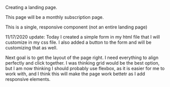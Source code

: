 Creating a landing page.

This page will be a monthly subscription page.

This is a single, responsive component (not an entire landing page)

11/17/2020 update:
Today I created a simple form in my html file that I will customize in my css file.
I also added a button to the form and will be customizing that as well.

Next goal is to get the layout of the page right. I need everything to align perfectly and click together.
I was thinking grid would be the best option, but I am now thinking I should probably use flexbox, as it is
easier for me to work with, and I think this will make the page work bettetr as I add responsive elements.